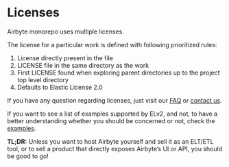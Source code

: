 # Licenses

Airbyte monorepo uses multiple licenses.

The license for a particular work is defined with following prioritized rules:

1. License directly present in the file
2. LICENSE file in the same directory as the work
3. First LICENSE found when exploring parent directories up to the project top level directory
4. Defaults to Elastic License 2.0

If you have any question regarding licenses, just visit our [FAQ](01-license-faq.md) or [contact us](mailto:license@airbyte.io).

If you want to see a list of examples supported by ELv2, and not, to have a better understanding whether you should be concerned or not, check the [examples](04-examples.md). 

**TL;DR:** Unless you want to host Airbyte yourself and sell it as an ELT/ETL tool, or to sell a product that directly exposes Airbyte’s UI or API, you should be good to go!


